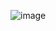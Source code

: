 ![image](https://github.com/Abiji-2020/Leetcode-2024/assets/145255212/1e2847aa-a39a-42e3-a322-a8f8a91bd36d)
